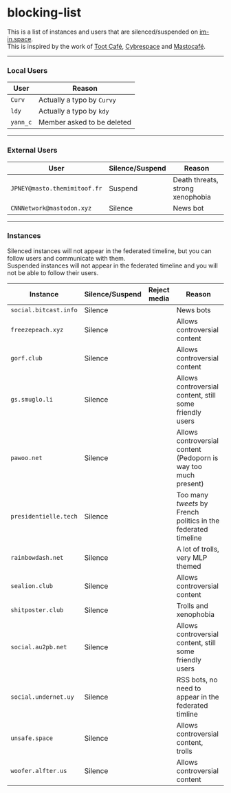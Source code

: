 # blocking-list
This is a list of instances and users that are silenced/suspended on [im-in.space](https://im-in.space/).  
This is inspired by the work of [Toot Café](https://github.com/tootcafe/blocked-on-mastodon), [Cybrespace](https://cybre.space/users/chr/updates/2616) and [Mastocafé](https://social.wxcafe.net/users/wxcafe/updates/2651).

---

### Local Users

| User | Reason |
|------|--------|
| `Curv` | Actually a typo by `Curvy` |
| `ldy` | Actually a typo by `kdy` |
| `yann_c` | Member asked to be deleted |

---

### External Users

| User |  Silence/Suspend | Reason |
|------|------------------|--------|
| `JPNEY@masto.themimitoof.fr` | Suspend | Death threats, strong xenophobia |
| `CNNNetwork@mastodon.xyz` | Silence | News bot |

---

### Instances

Silenced instances will not appear in the federated timeline, but you can follow users and communicate with them.  
Suspended instances will not appear in the federated timeline and you will not be able to follow their users.

| Instance | Silence/Suspend | Reject media | Reason |
|----------|-----------------|--------------|--------|
| `social.bitcast.info` | Silence |  | News bots |
| `freezepeach.xyz` | Silence |  | Allows controversial content |
| `gorf.club` | Silence |  | Allows controversial content |
| `gs.smuglo.li` | Silence |  |  Allows controversial content, still some friendly users |
| `pawoo.net` | Silence |  | Allows controversial content (Pedoporn is way too much present) |
| `presidentielle.tech` | Silence |  | Too many _tweets_ by French politics in the federated timeline |
| `rainbowdash.net` | Silence |  | A lot of trolls, very MLP themed |
| `sealion.club` | Silence |  | Allows controversial content |
| `shitposter.club` | Silence |  | Trolls and xenophobia |
| `social.au2pb.net` | Silence |  | Allows controversial content, still some friendly users |
| `social.undernet.uy` | Silence |  | RSS bots, no need to appear in the federated timline |
| `unsafe.space` | Silence |  | Allows controversial content, trolls |
| `woofer.alfter.us` | Silence |  | Allows controversial content |
